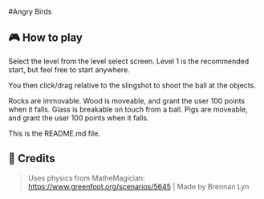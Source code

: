 #Angry Birds

## 🎮 How to play
Select the level from the level select screen. Level 1 is the recommended start, but feel free to start anywhere.

You then click/drag relative to the slingshot to shoot the ball at the objects.

Rocks are immovable.
Wood is moveable, and grant the user 100 points when it falls.
Glass is breakable on touch from a ball.
Pigs are moveable, and grant the user 100 points when it falls.

This is the README.md file.

## 🏢 Credits 
> Uses physics from MatheMagician: https://www.greenfoot.org/scenarios/5645 | Made by Brennan Lyn

